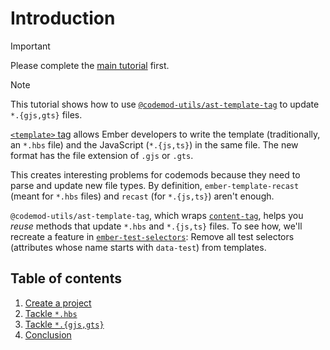 # Introduction

> [!IMPORTANT]
> Please complete the [main tutorial](../main-tutorial/00-introduction.md) first.

> [!NOTE]
> This tutorial shows how to use [`@codemod-utils/ast-template-tag`](../../packages/ast/template-tag#readme) to update `*.{gjs,gts}` files.

[`<template>` tag](https://github.com/ember-template-imports/ember-template-imports) allows Ember developers to write the template (traditionally, an `*.hbs` file) and the JavaScript (`*.{js,ts}`) in the same file. The new format has the file extension of `.gjs` or `.gts`.

This creates interesting problems for codemods because they need to parse and update new file types. By definition, `ember-template-recast` (meant for `*.hbs` files) and `recast` (for `*.{js,ts}`) aren't enough.

`@codemod-utils/ast-template-tag`, which wraps [`content-tag`](https://github.com/embroider-build/content-tag), helps you _reuse_ methods that update `*.hbs` and `*.{js,ts}` files. To see how, we'll recreate a feature in [`ember-test-selectors`](https://github.com/mainmatter/ember-test-selectors): Remove all test selectors (attributes whose name starts with `data-test`) from templates.


## Table of contents

1. [Create a project](./01-create-a-project.md)
1. [Tackle `*.hbs`](./02-tackle-hbs.md)
1. [Tackle `*.{gjs,gts}`](./03-tackle-gjs-gts.md)
1. [Conclusion](./04-conclusion.md)

